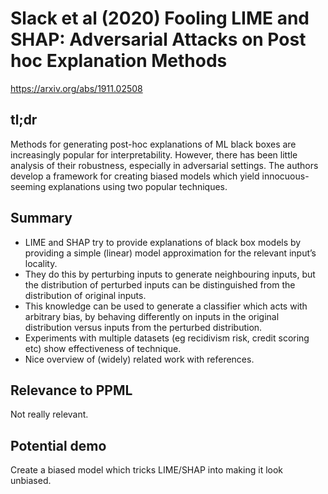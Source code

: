 # Slack et al (2020) Fooling LIME and SHAP: Adversarial Attacks on Post hoc Explanation Methods

https://arxiv.org/abs/1911.02508

## tl;dr

Methods for generating post-hoc explanations of ML black boxes are increasingly popular for interpretability. However, there has been little analysis of their robustness, especially in adversarial settings. The authors develop a framework for creating biased models which yield innocuous-seeming explanations using two popular techniques.

## Summary

-   LIME and SHAP try to provide explanations of black box models by providing a simple (linear) model approximation for the relevant input’s locality.
-   They do this by perturbing inputs to generate neighbouring inputs, but the distribution of perturbed inputs can be distinguished from the distribution of original inputs.
-   This knowledge can be used to generate a classifier which acts with arbitrary bias, by behaving differently on inputs in the original distribution versus inputs from the perturbed distribution.
-   Experiments with multiple datasets (eg recidivism risk, credit scoring etc) show effectiveness of technique.
-   Nice overview of (widely) related work with references.

## Relevance to PPML

Not really relevant.

## Potential demo

Create a biased model which tricks LIME/SHAP into making it look unbiased.
